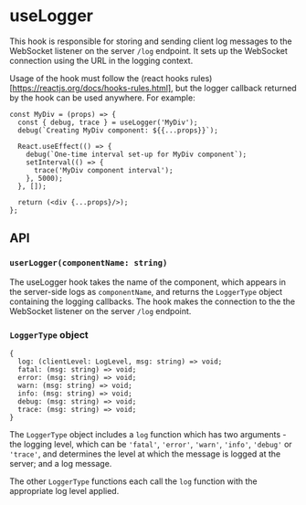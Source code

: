 # useLogger

This hook is responsible for storing and sending client log messages to the WebSocket listener on the server `/log` endpoint. It sets up the WebSocket connection using the URL in the logging context.

Usage of the hook must follow the (react hooks rules)[https://reactjs.org/docs/hooks-rules.html], but the logger callback returned by the hook can be used anywhere. For example:

```
const MyDiv = (props) => {
  const { debug, trace } = useLogger('MyDiv');
  debug(`Creating MyDiv component: ${{...props}}`);

  React.useEffect(() => {
    debug(`One-time interval set-up for MyDiv component`);
    setInterval(() => {
      trace('MyDiv component interval');
    }, 5000);
  }, []);

  return (<div {...props}/>);
};
```

## API

### `userLogger(componentName: string)`

The useLogger hook takes the name of the component, which appears in the server-side logs as `componentName`, and returns the `LoggerType` object containing the logging callbacks. The hook makes the connection to the the WebSocket listener on the server `/log` endpoint.

### `LoggerType` object

```
{
  log: (clientLevel: LogLevel, msg: string) => void;
  fatal: (msg: string) => void;
  error: (msg: string) => void;
  warn: (msg: string) => void;
  info: (msg: string) => void;
  debug: (msg: string) => void;
  trace: (msg: string) => void;
}
```

The `LoggerType` object includes a `log` function which has two arguments - the logging level, which can be `'fatal'`, `'error'`, `'warn'`, `'info'`, `'debug'` or `'trace'`, and determines the level at which the message is logged at the server; and a log message.

The other `LoggerType` functions each call the `log` function with the appropriate log level applied.
